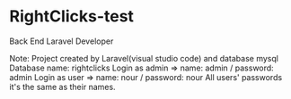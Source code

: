 # RightClicks-test
Back End Laravel Developer

Note: 
Project created by Laravel(visual studio code) and database mysql
Database name: rightclicks
Login as admin => name: admin / password: admin
Login as user => name: nour / password: nour
All users' passwords it's the same as their names.

